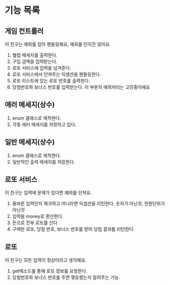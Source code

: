 # 기능 목록

## 게임 컨트롤러
이 친구는 예외를 잡아 핸들링해요, 예외를 던지진 않아요.
1. 웰컴 메세지를 출력한다.
2. 구입 금액을 입력받는다.
3. 로또 서비스에 입력을 넘겨준다.
4. 로또 서비스에서 던져주는 익셈션을 핸들링한다.
5. 로또 리스트에 있는 로또 번호를 출력한다.
6. 당첨번호와 보너스 번호를 입력받는다. 이 부분의 예외처리는 고민중이예요 

## 에러 메세지(상수)
1. enum 클래스로 제작한다.
2. 각종 에러 메세지를 저장하고 있다.

## 일반 메세지(상수)
1. enum 클래스로 제작한다.
2. 일반적인 출력 메세지를 저장한다.

## 로또 서비스
이 친구는 입력에 문제가 있다면 예외를 던져요.
1. 올바른 입력인지 체크하고 아니라면 익셉션을 리턴한다. 숫자가 아닌것, 천원단위가 아닌것
2. 입력을 money로 환산한다.
3. 돈으로 전부 로또를 산다.
4. 구매한 로또, 당첨 번호, 보너스 번호를 받아 당첨 결과를 리턴한다.

## 로또
이 친구는 모든 입력이 정상이라고 생각해요.
1. get메소드를 통해 로또 정보를 요청한다.
2. 당첨번호와 보너스 번호를 주면 몇등했는지 알려주는 기능.